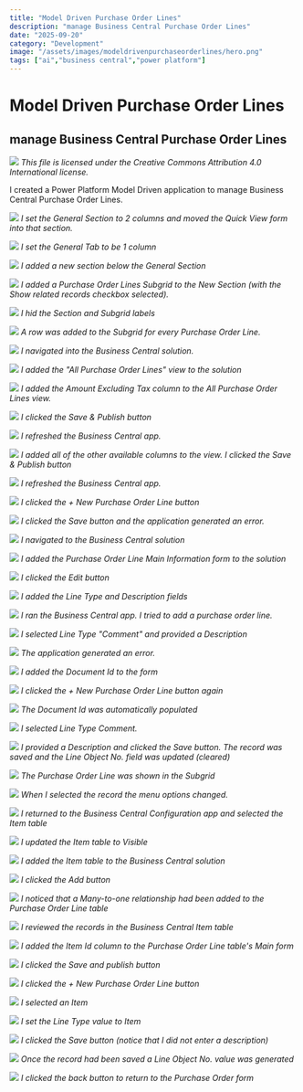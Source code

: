 ```yaml
---
title: "Model Driven Purchase Order Lines"
description: "manage Business Central Purchase Order Lines"
date: "2025-09-20"
category: "Development"
image: "/assets/images/modeldrivenpurchaseorderlines/hero.png"
tags: ["ai","business central","power platform"]
---
```


# Model Driven Purchase Order Lines

## manage Business Central Purchase Order Lines


![](/assets/images/modeldrivenpurchaseorderlines/office-365-icon-500x500.png)
*This file is licensed under the Creative Commons Attribution 4.0 International license.*


I created a Power Platform Model Driven application to manage Business Central Purchase Order Lines.

![](/assets/images/modeldrivenpurchaseorderlines/screenshot-2024-03-02-at-8.17.24-pm-1836x943.png)
*I set the General Section to 2 columns and moved the Quick View form into that section.*

![](/assets/images/modeldrivenpurchaseorderlines/screenshot-2024-03-02-at-8.18.11-pm-1836x885.png)
*I set the General Tab to be 1 column*

![](/assets/images/modeldrivenpurchaseorderlines/screenshot-2024-03-02-at-8.19.33-pm-1836x890.png)
*I added a new section below the General Section*

![](/assets/images/modeldrivenpurchaseorderlines/screenshot-2024-03-02-at-8.19.50-pm-1836x883.png)
*I added a Purchase Order Lines Subgrid to the New Section (with the Show related records checkbox selected).*

![](/assets/images/modeldrivenpurchaseorderlines/screenshot-2024-03-02-at-8.21.22-pm-1836x889.png)
*I hid the Section and Subgrid labels*

![](/assets/images/modeldrivenpurchaseorderlines/screenshot-2024-03-02-at-8.22.37-pm-1836x944.png)
*A row was added to the Subgrid for every Purchase Order Line.*

![](/assets/images/modeldrivenpurchaseorderlines/screenshot-2024-03-02-at-8.24.17-pm-1836x614.png)
*I navigated into the Business Central solution.*

![](/assets/images/modeldrivenpurchaseorderlines/screenshot-2024-03-02-at-8.25.23-pm-1836x949.png)
*I added the "All Purchase Order Lines" view to the solution*

![](/assets/images/modeldrivenpurchaseorderlines/screenshot-2024-03-02-at-8.26.21-pm-1836x942.png)
*I added the Amount Excluding Tax column to the All Purchase Order Lines view.*

![](/assets/images/modeldrivenpurchaseorderlines/screenshot-2024-03-02-at-8.26.32-pm-1836x945.png)
*I clicked the Save & Publish button*

![](/assets/images/modeldrivenpurchaseorderlines/screenshot-2024-03-02-at-8.27.04-pm-1836x945.png)
*I refreshed the Business Central app.*

![](/assets/images/modeldrivenpurchaseorderlines/screenshot-2024-03-02-at-8.30.45-pm-1836x769.png)
*I added all of the other available columns to the view. I clicked the Save & Publish button*

![](/assets/images/modeldrivenpurchaseorderlines/screenshot-2024-03-02-at-8.31.37-pm-1836x945.png)
*I refreshed the Business Central app.*

![](/assets/images/modeldrivenpurchaseorderlines/screenshot-2024-03-02-at-8.32.08-pm-1836x944.png)
*I clicked the + New Purchase Order Line button*

![](/assets/images/modeldrivenpurchaseorderlines/screenshot-2024-03-02-at-8.32.29-pm-1836x939.png)
*I clicked the Save button and the application generated an error.*

![](/assets/images/modeldrivenpurchaseorderlines/screenshot-2024-03-02-at-8.33.25-pm-1836x945.png)
*I navigated to the Business Central solution*

![](/assets/images/modeldrivenpurchaseorderlines/screenshot-2024-03-02-at-8.33.46-pm-1836x945.png)
*I added the Purchase Order Line Main Information form to the solution*

![](/assets/images/modeldrivenpurchaseorderlines/screenshot-2024-03-02-at-8.34.04-pm-1836x947.png)
*I clicked the Edit button*

![](/assets/images/modeldrivenpurchaseorderlines/screenshot-2024-03-02-at-8.36.43-pm-1836x943.png)
*I added the Line Type and Description fields*

![](/assets/images/modeldrivenpurchaseorderlines/screenshot-2024-03-02-at-8.37.25-pm-1836x628.png)
*I ran the Business Central app. I tried to add a purchase order line.*

![](/assets/images/modeldrivenpurchaseorderlines/screenshot-2024-03-02-at-8.37.40-pm-1836x526.png)
*I selected Line Type "Comment" and provided a Description*

![](/assets/images/modeldrivenpurchaseorderlines/screenshot-2024-03-02-at-8.38.02-pm-1836x727.png)
*The application generated an error.*

![](/assets/images/modeldrivenpurchaseorderlines/screenshot-2024-03-02-at-8.38.34-pm-1836x940.png)
*I added the Document Id to the form*

![](/assets/images/modeldrivenpurchaseorderlines/screenshot-2024-03-02-at-8.39.22-pm-1836x942.png)
*I clicked the + New Purchase Order Line button again*

![](/assets/images/modeldrivenpurchaseorderlines/screenshot-2024-03-02-at-8.39.31-pm-1836x546.png)
*The Document Id was automatically populated*

![](/assets/images/modeldrivenpurchaseorderlines/screenshot-2024-03-02-at-8.39.41-pm-1836x662.png)
*I selected Line Type Comment.*

![](/assets/images/modeldrivenpurchaseorderlines/screenshot-2024-03-02-at-8.39.55-pm-1836x600.png)
*I provided a Description and clicked the Save button. The record was saved and the Line Object No. field was updated (cleared)*

![](/assets/images/modeldrivenpurchaseorderlines/screenshot-2024-03-02-at-8.40.44-pm-1836x866.png)
*The Purchase Order Line was shown in the Subgrid*

![](/assets/images/modeldrivenpurchaseorderlines/screenshot-2024-03-02-at-8.41.24-pm-1836x940.png)
*When I selected the record the menu options changed.*

![](/assets/images/modeldrivenpurchaseorderlines/screenshot-2024-03-02-at-8.44.25-pm-1836x557.png)
*I returned to the Business Central Configuration app and selected the Item table*

![](/assets/images/modeldrivenpurchaseorderlines/screenshot-2024-03-02-at-8.44.36-pm-1836x657.png)
*I updated the Item table to Visible*

![](/assets/images/modeldrivenpurchaseorderlines/screenshot-2024-03-02-at-8.48.17-pm-1836x940.png)
*I added the Item table to the Business Central solution*

![](/assets/images/modeldrivenpurchaseorderlines/screenshot-2024-03-02-at-8.48.26-pm-1836x940.png)
*I clicked the Add button*

![](/assets/images/modeldrivenpurchaseorderlines/screenshot-2024-03-03-at-3.14.00-pm-1836x709.png)
*I noticed that a Many-to-one relationship had been added to the Purchase Order Line table*

![](/assets/images/modeldrivenpurchaseorderlines/screenshot-2024-03-02-at-8.49.38-pm-1836x945.png)
*I reviewed the records in the Business Central Item table*

![](/assets/images/modeldrivenpurchaseorderlines/screenshot-2024-03-02-at-8.51.16-pm-1836x948.png)
*I added the Item Id column to the Purchase Order Line table's Main form*

![](/assets/images/modeldrivenpurchaseorderlines/screenshot-2024-03-02-at-8.51.30-pm-1836x944.png)
*I clicked the Save and publish button*

![](/assets/images/modeldrivenpurchaseorderlines/screenshot-2024-03-02-at-8.52.18-pm-1836x942.png)
*I clicked the + New Purchase Order Line button*

![](/assets/images/modeldrivenpurchaseorderlines/screenshot-2024-03-02-at-8.52.30-pm-1836x943.png)
*I selected an Item*

![](/assets/images/modeldrivenpurchaseorderlines/screenshot-2024-03-02-at-8.52.42-pm-1836x944.png)
*I set the Line Type value to Item*

![](/assets/images/modeldrivenpurchaseorderlines/screenshot-2024-03-02-at-8.52.53-pm-1836x663.png)
*I clicked the Save button (notice that I did not enter a description)*

![](/assets/images/modeldrivenpurchaseorderlines/screenshot-2024-03-02-at-8.53.08-pm-1836x713.png)
*Once the record had been saved a Line Object No. value was generated*

![](/assets/images/modeldrivenpurchaseorderlines/screenshot-2024-03-02-at-8.53.52-pm-1836x944.png)
*I clicked the back button to return to the Purchase Order form*
